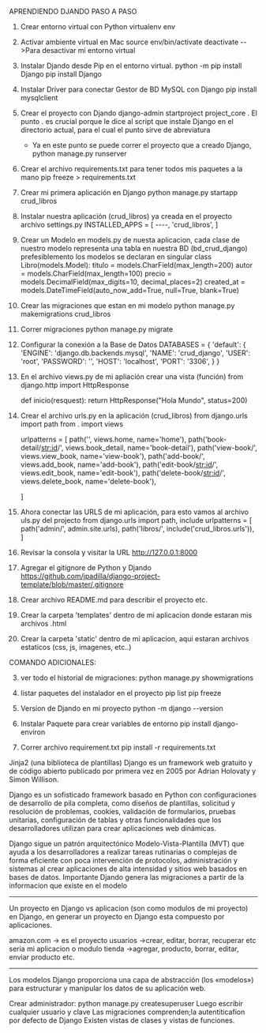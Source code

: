 APRENDIENDO DJANDO PASO A PASO

1.  Crear entorno virtual con Python
    virtualenv env

2.  Activar ambiente virtual en Mac
    source env/bin/activate
    deactivate -->Para desactivar mi entorno virtual

3.  Instalar Djando desde Pip en el entorno virtual.
    python -m pip install Django
    pip install Django

4.  Instalar Driver para conectar Gestor de BD MySQL con Django
    pip install mysqlclient

5.  Crear el proyecto con Djando
    django-admin startproject project_core .
    El punto . es crucial porque le dice al script que instale Django en el directorio actual,
    para el cual el punto sirve de abreviatura

    - Ya en este punto se puede correr el proyecto que a creado Django,
      python manage.py runserver

6.  Crear el archivo requirements.txt para tener todos mis paquetes a la mano
    pip freeze > requirements.txt

7.  Crear mi primera aplicación en Django
    python manage.py startapp crud_libros

8.  Instalar nuestra aplicación (crud_libros) ya creada en el proyecto
    archivo settings.py
    INSTALLED_APPS = [
    ----,
    'crud_libros',
    ]

9.  Crear un Modelo en models.py de nuesta aplicacion, cada clase de nuestro modelo representa una tabla en nuestra BD (bd_crud_django) prefesiblemento los modelos
    se declaran en singular
    class Libro(models.Model):
    titulo = models.CharField(max_length=200)
    autor = models.CharField(max_length=100)
    precio = models.DecimalField(max_digits=10, decimal_places=2)
    created_at = models.DateTimeField(auto_now_add=True, null=True, blank=True)

10. Crear las migraciones que estan en mi modelo
    python manage.py makemigrations crud_libros

11. Correr migraciones
    python manage.py migrate

12. Configurar la conexión a la Base de Datos
    DATABASES = {
    'default': {
    'ENGINE': 'django.db.backends.mysql',
    'NAME': 'crud_django',
    'USER': 'root',
    'PASSWORD': '',
    'HOST': 'localhost',
    'PORT': '3306',
    }
    }

13. En el archivo views.py de mi apliación crear una vista (función)
    from django.http import HttpResponse

    def inicio(resquest):
    return HttpResponse("Hola Mundo", status=200)

14. Crear el archivo urls.py en la aplicación (crud_libros)
    from django.urls import path
    from . import views

    urlpatterns = [
    path('', views.home, name='home'),
    path('book-detail/<str:id>/', views.book_detail, name='book-detail'),
    path('view-book/', views.view_book, name='view-book'),
    path('add-book/', views.add_book, name='add-book'),
    path('edit-book/<str:id>/', views.edit_book, name='edit-book'),
    path('delete-book/<str:id>/', views.delete_book, name='delete-book'),

    ]

15. Ahora conectar las URLS de mi aplicación, para esto vamos al archivo uls.py del projecto
    from django.urls import path, include
    urlpatterns = [
    path('admin/', admin.site.urls),
    path('libros/', include('crud_libros.urls')),
    ]

16. Revisar la consola y visitar la URL http://127.0.0.1:8000

17. Agregar el gitignore de Python y Djando
    https://github.com/jpadilla/django-project-template/blob/master/.gitignore

18. Crear archivo README.md para describir el proyecto etc.

19. Crear la carpeta 'templates' dentro de mi aplicacion donde estaran mis archivos .html

20. Crear la carpeta 'static' dentro de mi aplicacion, aqui estaran archivos
    estaticos (css, js, imagenes, etc..)

COMANDO ADICIONALES:

3. ver todo el historial de migraciones:
   python manage.py showmigrations

4. listar paquetes del instalador en el proyecto
   pip list
   pip freeze

5. Version de Djando en mi proyecto
   python -m django --version

6. Instalar Paquete para crear variables de entorno
   pip install django-environ

7. Correr archivo requirement.txt
   pip install -r requirements.txt

Jinja2 (una biblioteca de plantillas)
Django es un framework web gratuito y de código abierto publicado por primera vez en 2005 por
Adrian Holovaty y Simon Willison.

Django es un sofisticado framework basado en Python con configuraciones de desarrollo de pila completa,
como diseños de plantillas, solicitud y resolución de problemas, cookies, validación de formularios,
pruebas unitarias, configuración de tablas y otras funcionalidades que los desarrolladores
utilizan para crear aplicaciones web dinámicas.

Django sigue un patrón arquitectónico Modelo-Vista-Plantilla (MVT) que ayuda a los desarrolladores a
realizar tareas rutinarias o complejas de forma eficiente con poca intervención de protocolos,
administración y sistemas al crear aplicaciones de alta intensidad y sitios web basados en bases de datos.
Importante Djando genera las migraciones a partir de la informacion que existe en el modelo

---

Un proyecto en Django vs aplicacion (son como modulos de mi proyecto) en Django, en generar un
proyecto en Django esta compuesto por aplicaciones.

amazon.com -> es el proyecto
usuarios ->crear, editar, borrar, recuperar etc seria mi aplicacion o modulo
tienda ->agregar, producto, borrar, editar, enviar producto etc.

---

Los modelos Django proporciona una capa de abstracción
(los «modelos») para estructurar y manipular los datos de su aplicación web.

Crear administrador:
python manage.py createsuperuser
Luego escribir cualquier usuario y clave
Las migraciones comprenden;la autentiticafion por defecto de Django
Existen vistas de clases y vistas de funciones.
